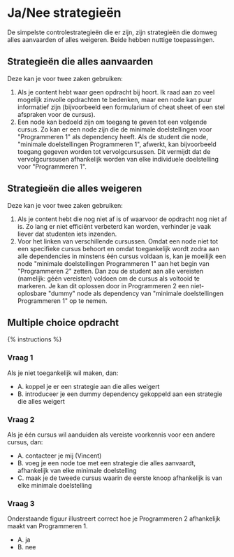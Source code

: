 # Ja/Nee strategieën

De simpelste controlestrategieën die er zijn, zijn strategieën die domweg alles aanvaarden of alles weigeren. Beide hebben nuttige toepassingen.

## Strategieën die alles aanvaarden

Deze kan je voor twee zaken gebruiken:

1. Als je content hebt waar geen opdracht bij hoort. Ik raad aan zo veel mogelijk zinvolle opdrachten te bedenken, maar een node kan puur informatief zijn (bijvoorbeeld een formularium of cheat sheet of een stel afspraken voor de cursus).
2. Een node kan bedoeld zijn om toegang te geven tot een volgende cursus. Zo kan er een node zijn die de minimale doelstellingen voor "Programmeren 1" als dependency heeft. Als de student die node, "minimale doelstellingen Programmeren 1", afwerkt, kan bijvoorbeeld toegang gegeven worden tot vervolgcursussen. Dit vermijdt dat de vervolgcurssusen afhankelijk worden van elke individuele doelstelling voor "Programmeren 1".

## Strategieën die alles weigeren

Deze kan je voor twee zaken gebruiken:

1. Als je content hebt die nog niet af is of waarvoor de opdracht nog niet af is. Zo lang er niet efficiënt verbeterd kan worden, verhinder je vaak liever dat studenten iets inzenden.
2. Voor het linken van verschillende cursussen. Omdat een node niet tot een specifieke cursus behoort en omdat toegankelijk wordt zodra aan alle dependencies in minstens één cursus voldaan is, kan je moeilijk een node "minimale doelstellingen Programmeren 1" aan het begin van "Programmeren 2" zetten. Dan zou de student aan alle vereisten (namelijk: géén vereisten) voldoen om de cursus als voltooid te markeren. Je kan dit oplossen door in Programmeren 2 een niet-oplosbare "dummy" node als dependency van "minimale doelstellingen Programmeren 1" op te nemen.

## Multiple choice opdracht

{% instructions %}

### Vraag 1

Als je niet toegankelijk wil maken, dan:

* A. koppel je er een strategie aan die alles weigert
* B. introduceer je een dummy dependency gekoppeld aan een strategie die alles weigert

### Vraag 2

Als je één cursus wil aanduiden als vereiste voorkennis voor een andere cursus, dan:

* A. contacteer je mij (Vincent)
* B. voeg je een node toe met een strategie die alles aanvaardt, afhankelijk van elke minimale doelstelling
* C. maak je de tweede cursus waarin de eerste knoop afhankelijk is van elke minimale doelstelling

### Vraag 3

Onderstaande figuur illustreert correct hoe je Programmeren 2 afhankelijk maakt van Programmeren 1.

* A. ja
* B. nee
